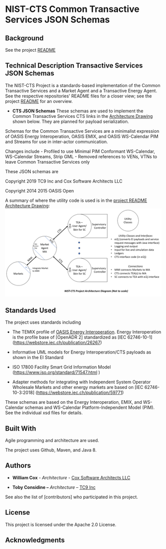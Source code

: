 NIST-CTS Common Transactive Services JSON Schemas
=================================================

Background
----------
See the project [README](../../README.md)

Technical Description Transactive Services JSON Schemas
-------------------------------------------------------
The NIST-CTS Project is a standards-based implementation of the Common
Transactive Services and a Market Agent and a Transactive Energy Agent. See the
respective repositories' README files for a closer view; see the project
[README](../../README.md) for an overview.

-   **CTS JSON Schemas** These schemas are used to implement the Common
    Transactive Services CTS links in the [Architecture
    Drawing](../../Architecture.png) shown below. They are planned for payload
    serialization.

Schemas for the Common Transactive Services are a minimalist expression of OASIS
Energy Interoperation, OASIS EMIX, and OASIS WS-Calendar PIM and Streams for use
in inter-actor communication.

Changes include - Profiled to use Minimal PIM Conformant WS-Calendar,
WS-Calendar Streams, Strip GML - Removed references to VENs, VTNs to leave
Common Transactive Services only

These JSON schemas are

Copyright 2019 TC9 Inc and Cox Software Architects LLC

Copyright 2014 2015 OASIS Open

A summary of where the utility code is used is in the [project README Architecture Drawing](../../Architecture.png): ![Architecture Drawing](../../Architecture.png)

Standards Used
--------------

The project uses standards including

-   The TEMIX profile of [OASIS Energy
    Interoperation](https://docs.oasis-open.org/energyinterop/ei/v1.0/os/).
    Energy Interoperation is the profile base of [OpenADR 2] standardized as
    [IEC 62746-10-1] (<https://webstore.iec.ch/publication/26267>)

-   Informative UML models for Energy Interoperation/CTS payloads as shown in
    the EI Standard

-   ISO 17800 Facility Smart Grid Information Model
    (<https://www.iso.org/standard/71547.html> )

-   Adapter methods for integrating with Independent System Operator Wholesale
    Markets and other energy markets are based on [IEC 62746-10-3:2018]
    (<https://webstore.iec.ch/publication/59771>)

These schemas are based on the Energy Interoperation, EMIX, and WS-Calendar
schemas and WS-Calendar Platform-Independent Model (PIM). See the individual xsd
files for details.

Built With
----------

Agile programming and architecture are used.

The project uses Github, Maven, and Java 8.

Authors
-------

-   **William Cox** - *Architecture* - [Cox Software Architects
    LLC](http://coxsoftwarearchitects.com/)

-   **Toby Considine –** *Architecture* – [TC9 Inc](http://www.tc9.com/)

See also the list of [contributors] who participated in this project.

License
-------

This project is licensed under the Apache 2.0 License.

Acknowledgments
---------------
